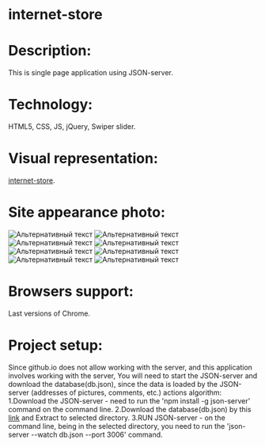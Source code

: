 # internet-store

# Description:
This is single page application using JSON-server.

# Technology: 
HTML5, CSS, JS, jQuery, Swiper slider.

# Visual representation:
[internet-store](https://andreilavrov.github.io/internet-store).

# Site appearance photo:
![Альтернативный текст](images-for-presentation/major.png)
![Альтернативный текст](/путь/к/изображению.jpg)
![Альтернативный текст](/путь/к/изображению.jpg)
![Альтернативный текст](/путь/к/изображению.jpg)
![Альтернативный текст](/путь/к/изображению.jpg)
![Альтернативный текст](/путь/к/изображению.jpg)
![Альтернативный текст](/путь/к/изображению.jpg)
![Альтернативный текст](/путь/к/изображению.jpg)

# Browsers support:
Last versions of Chrome.

# Project setup: 
Since github.io does not allow working with the server, and this application involves working with the server, You will need to start the JSON-server and download the database(db.json), since the data is loaded by the JSON-server (addresses of pictures, comments, etc.) 
actions algorithm: 
   1.Download the JSON-server - need to run the 'npm install -g json-server' command on the command line.
   2.Download the database(db.json) by this [link](https://minhaskamal.github.io/DownGit/#/home?url=https://github.com/AndreiLavrov/AndreiLavrov.github.io/blob/master/internet-store(SPA)/db.json)  and Extract to selected directory.
   3.RUN JSON-server - on the command line, being in the selected directory, you need to run the 'json-server --watch db.json --port 3006' command.
   
